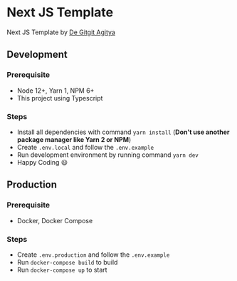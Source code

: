 # Next JS Template

Next JS Template by [De Gitgit Agitya](https://github.com/degitgitagitya)

## Development

### Prerequisite

- Node 12+, Yarn 1, NPM 6+
- This project using Typescript

### Steps

- Install all dependencies with command `yarn install` (**Don't use another package manager like Yarn 2 or NPM**)
- Create `.env.local` and follow the `.env.example`
- Run development environment by running command `yarn dev`
- Happy Coding :smiley:

## Production

### Prerequisite

- Docker, Docker Compose

### Steps

- Create `.env.production` and follow the `.env.example`
- Run `docker-compose build` to build
- Run `docker-compose up` to start
